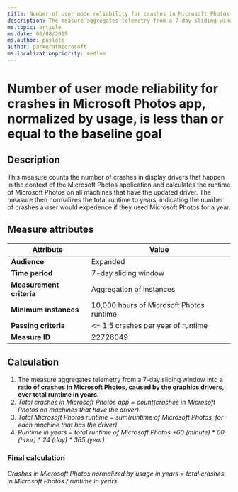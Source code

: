 ```yaml
---
title: Number of user mode reliability for crashes in Microsoft Photos app, less than or equal to the baseline goal
description: The measure aggregates telemetry from a 7-day sliding window into a ratio of crashes in Microsoft Photos, caused by the graphics drivers, over total runtime in years 
ms.topic: article
ms.date: 08/08/2019
ms.author: paslote
author: parkeratmicrosoft
ms.localizationpriority: medium
---
```


# Number of user mode reliability for crashes in Microsoft Photos app, normalized by usage, is less than or equal to the baseline goal

## Description

This measure counts the number of crashes in display drivers that happen in the context of the Microsoft Photos application and calculates the runtime of Microsoft Photos on all machines that have the updated driver. The measure then normalizes the total runtime to years, indicating the number of crashes a user would experience if they used Microsoft Photos for a year.

## Measure attributes

|Attribute|Value|
|----|----|
|**Audience**|Expanded|
|**Time period**|7-day sliding window|
|**Measurement criteria**|Aggregation of instances|
|**Minimum instances**|10,000 hours of Microsoft Photos runtime |
|**Passing criteria**|<= 1.5 crashes per year of runtime|
|**Measure ID**|22726049|

## Calculation

1. The measure aggregates telemetry from a 7-day sliding window into a **ratio of crashes in Microsoft Photos, caused by the graphics drivers, over total runtime in years**.
2. *Total crashes in Microsoft Photos app = count(crashes in Microsoft Photos on machines that have the driver)*
3. *Total Microsoft Photos runtime = sum(runtime of Microsoft Photos, for each machine that has the driver)*
4. *Runtime in years = total runtime of Microsoft Photos \*60 (minute) \* 60 (hour) \* 24 (day) \* 365 (year)*

### Final calculation

*Crashes in Microsoft Photos normalized by usage in years = total crashes in Microsoft Photos / runtime in years*

